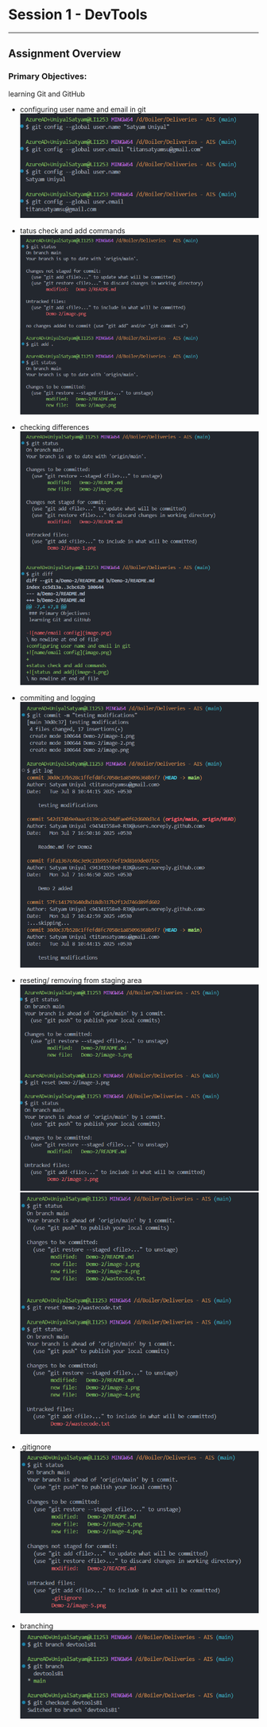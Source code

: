 # Session 1 - DevTools 

---

## Assignment Overview

### Primary Objectives:
learning Git and GitHub

- configuring user name and email in git
    ![name/email config](image.png)

- tatus check and add commands
    ![status and add](image-1.png)

- checking differences
    ![status and diff](image-2.png)

- commiting and logging
    ![commit and log](image-3.png)

- reseting/ removing from staging area
    ![reset](image-4.png)
    ![reset](image-5.png)

- .gitignore
    ![.gitignore](image-6.png)

- branching
    ![branching](image-7.png)